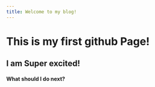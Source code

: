 ```yaml
---
title: Welcome to my blog!
---
```



# This is my first github Page!

## I am Super excited!

#### What should I do next?
